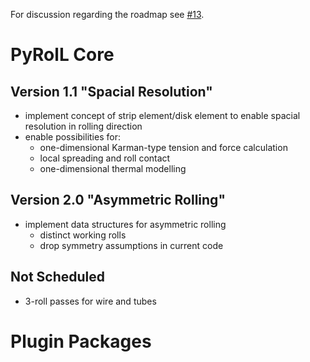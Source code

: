 For discussion regarding the roadmap see [#13](../../issues/13).

# PyRolL Core

## Version 1.1 "Spacial Resolution"

- implement concept of strip element/disk element to enable spacial resolution in rolling direction
- enable possibilities for:
  - one-dimensional Karman-type tension and force calculation
  - local spreading and roll contact
  - one-dimensional thermal modelling

## Version 2.0 "Asymmetric Rolling"

- implement data structures for asymmetric rolling
  - distinct working rolls
  - drop symmetry assumptions in current code

## Not Scheduled

- 3-roll passes for wire and tubes

# Plugin Packages
